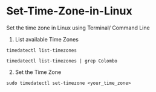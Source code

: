 # Set-Time-Zone-in-Linux
Set the time zone in Linux using Terminal/ Command Line


1. List available Time Zones
```
timedatectl list-timezones
```
```
timedatectl list-timezones | grep Colombo
```

2. Set the Time Zone
```
sudo timedatectl set-timezone <your_time_zone>
```
